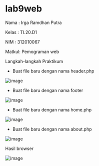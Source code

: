 # lab9web
Nama  : Irga Ramdhan Putra 

Kelas : TI.20.D1

NIM   : 312010067

Matkul: Pemograman web 

Langkah-langkah Praktikum

- Buat file baru dengan nama header.php

![image](https://user-images.githubusercontent.com/101645216/170857582-31c9466e-5b19-4414-a1af-ce09c917a812.png)


- Buat file baru dengan nama footer

![image](https://user-images.githubusercontent.com/101645216/170857660-bd2635d1-ed75-411f-80cb-929b4e94b87c.png)

- Buat file baru dengan nama home.php

![image](https://user-images.githubusercontent.com/101645216/170858062-81958512-5f15-4173-aa75-969cbceae399.png)

- Buat file baru dengan nama about.php

![image](https://user-images.githubusercontent.com/101645216/170858118-6743f811-68a4-4f95-8a7d-95837c9247e7.png)
 
 Hasil browser 
 
![image](https://user-images.githubusercontent.com/101645216/170858171-8aa619fd-c189-41f6-a5f0-01afaf9b5697.png)
 
 

